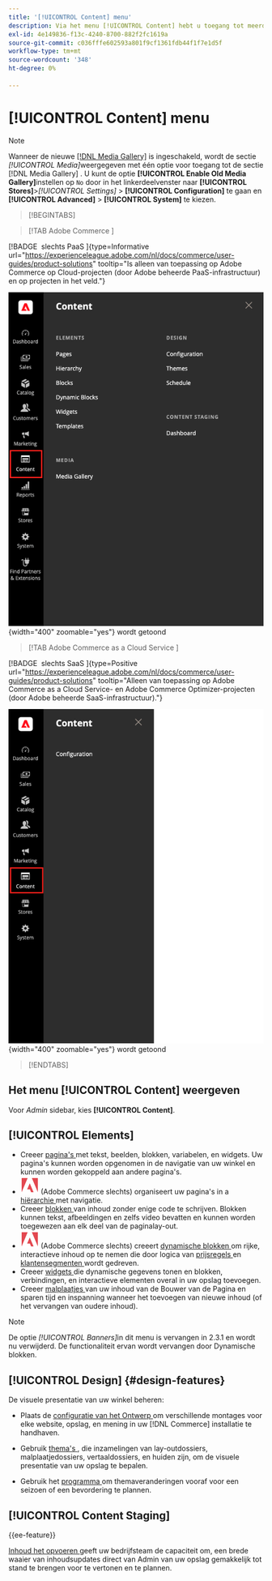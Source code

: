 ```yaml
---
title: '[!UICONTROL Content] menu'
description: Via het menu [!UICONTROL Content] hebt u toegang tot meerdere functies voor het beheer van de inhoud in uw winkel.
exl-id: 4e149836-f13c-4240-8700-882f2fc1619a
source-git-commit: c036fffe602593a801f9cf1361fdb44f1f7e1d5f
workflow-type: tm+mt
source-wordcount: '348'
ht-degree: 0%

---
```


# [!UICONTROL Content] menu

>[!NOTE]
>
>Wanneer de nieuwe [[!DNL Media Gallery]](media-gallery.md) is ingeschakeld, wordt de sectie _[!UICONTROL Media]_&#x200B;weergegeven met één optie voor toegang tot de sectie [!DNL Media Gallery] . U kunt de optie **[!UICONTROL Enable Old Media Gallery]**&#x200B;instellen op `No` door in het linkerdeelvenster naar **[!UICONTROL Stores]**>_[!UICONTROL Settings]_ > **[!UICONTROL Configuration]** te gaan en **[!UICONTROL Advanced]** > **[!UICONTROL System]** te kiezen.

>[!BEGINTABS]

>[!TAB  Adobe Commerce ]

[!BADGE &#x200B; slechts PaaS &#x200B;]{type=Informative url="https://experienceleague.adobe.com/nl/docs/commerce/user-guides/product-solutions" tooltip="Is alleen van toepassing op Adobe Commerce op Cloud-projecten (door Adobe beheerde PaaS-infrastructuur) en op projecten in het veld."}

![ het [!UICONTROL Content] menu dat in Admin ](./assets/admin-menu-content.png){width="400" zoomable="yes"} wordt getoond

>[!TAB  Adobe Commerce as a Cloud Service ]

[!BADGE &#x200B; slechts SaaS &#x200B;]{type=Positive url="https://experienceleague.adobe.com/nl/docs/commerce/user-guides/product-solutions" tooltip="Alleen van toepassing op Adobe Commerce as a Cloud Service- en Adobe Commerce Optimizer-projecten (door Adobe beheerde SaaS-infrastructuur)."}

![ het [!UICONTROL Content] menu dat in Admin ](./assets/admin-menu-content-accs.png){width="400" zoomable="yes"} wordt getoond

>[!ENDTABS]

## Het menu [!UICONTROL Content] weergeven

Voor _Admin_ sidebar, kies **[!UICONTROL Content]**.

## [!UICONTROL Elements]

- Creeer [ pagina&#39;s ](pages.md) met tekst, beelden, blokken, variabelen, en widgets. Uw pagina&#39;s kunnen worden opgenomen in de navigatie van uw winkel en kunnen worden gekoppeld aan andere pagina&#39;s.
- ![ Adobe Commerce ](../assets/adobe-logo.svg) (Adobe Commerce slechts) organiseert uw pagina&#39;s in a [ hiërarchie ](page-hierarchy.md) met navigatie.
- Creeer [ blokken ](blocks.md) van inhoud zonder enige code te schrijven. Blokken kunnen tekst, afbeeldingen en zelfs video bevatten en kunnen worden toegewezen aan elk deel van de paginalay-out.
- ![ Adobe Commerce ](../assets/adobe-logo.svg) (Adobe Commerce slechts) creeert [ dynamische blokken ](dynamic-blocks.md) om rijke, interactieve inhoud op te nemen die door logica van [ prijsregels ](../merchandising-promotions/introduction.md#promotions) en [ klantensegmenten ](../customers/customer-segments.md) wordt gedreven.
- Creeer [ widgets ](widgets.md) die dynamische gegevens tonen en blokken, verbindingen, en interactieve elementen overal in uw opslag toevoegen.
- Creeer [ malplaatjes ](../page-builder/templates.md) van uw inhoud van de Bouwer van de Pagina en sparen tijd en inspanning wanneer het toevoegen van nieuwe inhoud (of het vervangen van oudere inhoud).

>[!NOTE]
>
>De optie _[!UICONTROL Banners]_&#x200B;in dit menu is vervangen in 2.3.1 en wordt nu verwijderd. De functionaliteit ervan wordt vervangen door Dynamische blokken.

## [!UICONTROL Design] {#design-features}

De visuele presentatie van uw winkel beheren:

- Plaats de [ configuratie van het Ontwerp ](configuration.md) om verschillende montages voor elke website, opslag, en mening in uw [!DNL Commerce] installatie te handhaven.

- Gebruik [ thema&#39;s ](themes.md), die inzamelingen van lay-outdossiers, malplaatjedossiers, vertaaldossiers, en huiden zijn, om de visuele presentatie van uw opslag te bepalen.

- Gebruik het [ programma ](schedule.md) om themaveranderingen vooraf voor een seizoen of een bevordering te plannen.

## [!UICONTROL Content Staging]

{{ee-feature}}

[ Inhoud het opvoeren ](content-staging.md) geeft uw bedrijfsteam de capaciteit om, een brede waaier van inhoudsupdates direct van Admin van uw opslag gemakkelijk tot stand te brengen voor te vertonen en te plannen.
